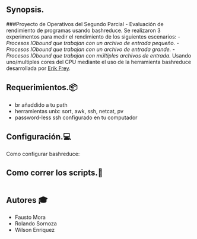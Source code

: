 ## Synopsis. 

###Proyecto de Operativos del Segundo Parcial - Evaluación de rendimiento de programas usando bashreduce.
Se realizaron 3 experimentos para medir el rendimiento de los siguientes escenarios:
-*Procesos IO­bound que trabajan con un archivo de entrada pequeño.* 
-*Procesos IO­bound que trabajan con un archivo de entrada grande.* 
-*Procesos IO­bound que trabajan con múltiples archivos de entrada.* 
Usando uno/multiples cores del CPU mediante el uso de la herramienta bashreduce desarrollada por [Erik Frey](https://github.com/erikfrey/bashreduce). 

## Requerimientos.:package:
- br añaddido a tu path
- herramientas unix: sort, awk, ssh, netcat, pv
- password-less ssh configurado en tu computador

## Configuración.:computer:

Como configurar bashreduce:


## Como correr los scripts.:scroll:

```

```

## Autores :mortar_board:
- Fausto Mora
- Rolando Sornoza
- Wilson Enriquez

